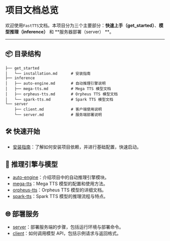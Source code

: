 # 项目文档总览

欢迎使用`FastTTS`文档。本项目分为三个主要部分：**快速上手（get_started）**、**模型推理（inference）** 和 **服务器部署（server）
**。

---

## 📦 目录结构

```
├── get_started
│   └── installation.md      # 安装指南
├── inference
│   ├── auto-engine.md       # 自动推理引擎说明
│   ├── mega-tts.md          # Mega TTS 模型文档
│   ├── orpheus-tts.md       # Orpheus TTS 模型文档
│   └── spark-tts.md         # Spark TTS 模型文档
└── server
    ├── client.md            # 客户端使用说明
    └── server.md            # 服务端部署说明
```

## 🛠️ 快速开始

- [安装指南](get_started/installation.md)：了解如何安装项目依赖，并进行基础配置，快速启动。

## 🧠 推理引擎与模型

- [auto-engine](inference/auto-engine.md)：介绍项目中的自动推理引擎模块。
- [mega-tts](inference/mega-tts.md)：Mega TTS 模型的配置和使用方法。
- [orpheus-tts](inference/orpheus-tts.md)：Orpheus TTS 模型的详细文档。
- [spark-tts](inference/spark-tts.md)：Spark TTS 模型的推理流程与特点。

## 🌐 部署服务

- [server](server/server.md)：部署服务端的步骤，包括运行环境与部署命令。
- [client](server/client.md)：如何调用模型 API，包括示例请求与返回格式。

